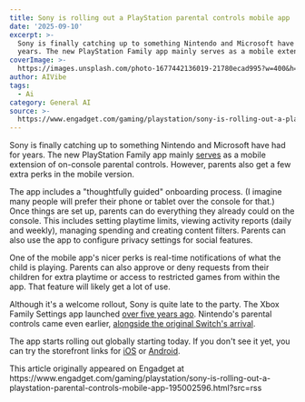 ```yaml
---
title: Sony is rolling out a PlayStation parental controls mobile app
date: '2025-09-10'
excerpt: >-
  Sony is finally catching up to something Nintendo and Microsoft have had for
  years. The new PlayStation Family app mainly serves as a mobile extension...
coverImage: >-
  https://images.unsplash.com/photo-1677442136019-21780ecad995?w=400&h=200&fit=crop&auto=format
author: AIVibe
tags:
  - Ai
category: General AI
source: >-
  https://www.engadget.com/gaming/playstation/sony-is-rolling-out-a-playstation-parental-controls-mobile-app-195002596.html?src=rss
---
```

<p>Sony is finally catching up to something Nintendo and Microsoft have had for years. The new PlayStation Family app mainly <a data-i13n="elm:context_link;elmt:doNotAffiliate;cpos:1;pos:1" class="no-affiliate-link" href="https://blog.playstation.com/2025/09/10/announcing-playstation-family-app-for-parental-controls-and-family-management/">serves</a> as a mobile extension of on-console parental controls. However, parents also get a few extra perks in the mobile version.</p>
<p>The app includes a &quot;thoughtfully guided&quot; onboarding process. (I imagine many people will prefer their phone or tablet over the console for that.) Once things are set up, parents can do everything they already could on the console. This includes setting playtime limits, viewing activity reports (daily and weekly), managing spending and creating content filters. Parents can also use the app to configure privacy settings for social features.</p>
<span id="end-legacy-contents"></span><p>One of the mobile app&#39;s nicer perks is real-time notifications of what the child is playing. Parents can also approve or deny requests from their children for extra playtime or access to restricted games from within the app. That feature will likely get a lot of use.</p>
<p>Although it&#39;s a welcome rollout, Sony is quite late to the party. The Xbox Family Settings app launched <a data-i13n="cpos:2;pos:1" href="https://www.engadget.com/xbox-family-settings-app-preview-021833031.html">over five years ago</a>. Nintendo&#39;s parental controls came even earlier, <a data-i13n="cpos:3;pos:1" href="https://www.engadget.com/2017-01-13-nintendo-switch-parental-controls-app-ios-android.html">alongside the original Switch&#39;s arrival</a>.</p>
<p>The app starts rolling out globally starting today. If you don&#39;t see it yet, you can try the storefront links for <a data-i13n="elm:context_link;elmt:doNotAffiliate;cpos:4;pos:1" class="no-affiliate-link" href="https://apps.apple.com/us/app/playstation-family/id6737291521">iOS</a> or <a data-i13n="elm:context_link;elmt:doNotAffiliate;cpos:5;pos:1" class="no-affiliate-link" href="https://play.google.com/store/apps/details?id=com.playstation.ohana.android&amp;hl=en_US">Android</a>.</p>This article originally appeared on Engadget at https://www.engadget.com/gaming/playstation/sony-is-rolling-out-a-playstation-parental-controls-mobile-app-195002596.html?src=rss
